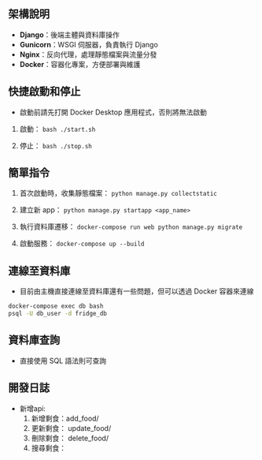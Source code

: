 ## 架構說明
- **Django**：後端主體與資料庫操作
- **Gunicorn**：WSGI 伺服器，負責執行 Django
- **Nginx**：反向代理，處理靜態檔案與流量分發
- **Docker**：容器化專案，方便部署與維護

## 快捷啟動和停止
* 啟動前請先打開 Docker Desktop 應用程式，否則將無法啟動
1. 啟動：
```bash ./start.sh```

2. 停止：
```bash ./stop.sh```


## 簡單指令
1. 首次啟動時，收集靜態檔案：
```python manage.py collectstatic```

2. 建立新 app：
```python manage.py startapp <app_name>```

3. 執行資料庫遷移：
```docker-compose run web python manage.py migrate```

4. 啟動服務：
```docker-compose up --build```


## 連線至資料庫
- 目前由主機直接連線至資料庫還有一些問題，但可以透過 Docker 容器來連線
```bash
docker-compose exec db bash
psql -U db_user -d fridge_db
```

## 資料庫查詢
- 直接使用 SQL 語法則可查詢

## 開發日誌
- 新增api: 
    1. 新增剩食：add_food/
    2. 更新剩食： update_food/
    3. 刪除剩食： delete_food/
    4. 搜尋剩食：
